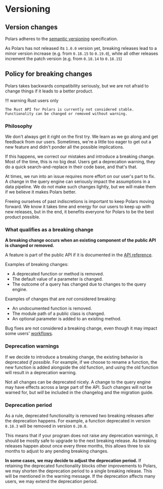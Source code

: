 # Versioning

## Version changes

Polars adheres to the [semantic versioning](https://semver.org/) specification.

As Polars has not released its `1.0.0` version yet, breaking releases lead to a minor version increase (e.g. from `0.18.15` to `0.19.0`), while all other releases increment the patch version (e.g. from `0.18.14` to `0.18.15`)

## Policy for breaking changes

Polars takes backwards compatibility seriously, but we are not afraid to change things if it leads to a better product.

!!! warning Rust users only

    The Rust API for Polars is currently not considered stable.
    Functionality can be changed or removed without warning.

### Philosophy

We don't always get it right on the first try.
We learn as we go along and get feedback from our users.
Sometimes, we're a little too eager to get out a new feature and didn't ponder all the possible implications.

If this happens, we correct our mistakes and introduce a breaking change.
Most of the time, this is no big deal.
Users get a deprecation warning, they do a quick search-and-replace in their code base, and that's that.

At times, we run into an issue requires more effort on our user's part to fix.
A change in the query engine can seriously impact the assumptions in a data pipeline.
We do not make such changes lightly, but we will make them if we believe it makes Polars better.

Freeing ourselves of past indiscretions is important to keep Polars moving forward.
We know it takes time and energy for our users to keep up with new releases, but in the end, it benefits everyone for Polars to be the best product possible.

### What qualifies as a breaking change

**A breaking change occurs when an existing component of the public API is changed or removed.**

A feature is part of the public API if it is documented in the [API reference](https://pola-rs.github.io/polars/py-polars/html/reference/).

Examples of breaking changes:

- A deprecated function or method is removed.
- The default value of a parameter is changed.
- The outcome of a query has changed due to changes to the query engine.

Examples of changes that are _not_ considered breaking:

- An undocumented function is removed.
- The module path of a public class is changed.
- An optional parameter is added to an existing method.

Bug fixes are not considered a breaking change, even though it may impact some users' [workflows](https://xkcd.com/1172/).

### Deprecation warnings

If we decide to introduce a breaking change, the existing behavior is deprecated _if possible_.
For example, if we choose to rename a function, the new function is added alongside the old function, and using the old function will result in a deprecation warning.

Not all changes can be deprecated nicely.
A change to the query engine may have effects across a large part of the API.
Such changes will not be warned for, but _will_ be included in the changelog and the migration guide.

### Deprecation period

As a rule, deprecated functionality is removed two breaking releases after the deprecation happens.
For example, a function deprecated in version `0.18.3` will be removed in version `0.20.0`.

This means that if your program does not raise any deprecation warnings, it should be mostly safe to upgrade to the next breaking release.
As breaking releases happen about once every three months, this allows three to six months to adjust to any pending breaking changes.

**In some cases, we may decide to adjust the deprecation period.**
If retaining the deprecated functionality blocks other improvements to Polars, we may shorten the deprecation period to a single breaking release. This will be mentioned in the warning message.
If the deprecation affects many users, we may extend the deprecation period.

